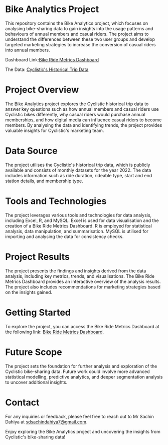 # Bike Analytics Project
This repository contains the Bike Analytics project, which focuses on analysing bike-sharing data to gain insights into the usage patterns and behaviours of annual members and casual riders. The project aims to understand the differences between these two user groups and develop targeted marketing strategies to increase the conversion of casual riders into annual members.

Dashboard Link:[Bike Ride Metrics Dashboard](https://docs.google.com/spreadsheets/d/1lsj71lnCrQAjaW25xOsaszjqCYXPdrpA4Pw-UwWD8Yo/edit?usp=sharing)

The Data: [Cyclistic's Historical Trip Data](https://divvy-tripdata.s3.amazonaws.com/index.html)

# Project Overview
The Bike Analytics project explores the Cyclistic historical trip data to answer key questions such as how annual members and casual riders use Cyclistic bikes differently, why casual riders would purchase annual memberships, and how digital media can influence casual riders to become members. By analysing the data and identifying trends, the project provides valuable insights for Cyclistic's marketing team.

# Data Source
The project utilises the Cyclistic's historical trip data, which is publicly available and consists of monthly datasets for the year 2022. The data includes information such as ride duration, rideable type, start and end station details, and membership type.

# Tools and Technologies
The project leverages various tools and technologies for data analysis, including Excel, R, and MySQL. Excel is used for data visualisation and the creation of a Bike Ride Metrics Dashboard. R is employed for statistical analysis, data manipulation, and summarisation. MySQL is utilised for importing and analysing the data for consistency checks.

# Project Results
The project presents the findings and insights derived from the data analysis, including key metrics, trends, and visualisations. The Bike Ride Metrics Dashboard provides an interactive overview of the analysis results. The project also includes recommendations for marketing strategies based on the insights gained.

# Getting Started
To explore the project, you can access the Bike Ride Metrics Dashboard at the following link: [Bike Ride Metrics Dashboard](https://docs.google.com/spreadsheets/d/1lsj71lnCrQAjaW25xOsaszjqCYXPdrpA4Pw-UwWD8Yo/edit?usp=sharing). 

# Future Scope
The project sets the foundation for further analysis and exploration of the Cyclistic bike-sharing data. Future work could involve more advanced statistical modelling, predictive analytics, and deeper segmentation analysis to uncover additional insights.

# Contact
For any inquiries or feedback, please feel free to reach out to Mr Sachin Dahiya at sdsachindahiya7@gmail.com.

Enjoy exploring the Bike Analytics project and uncovering the insights from Cyclistic's bike-sharing data!
